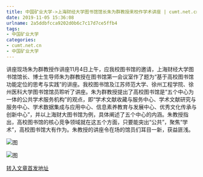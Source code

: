 ```yaml
---
title: 中国矿业大学->上海财经大学图书馆馆长朱为群教授来校作学术讲座 | cumt.net.cn
date: 2019-11-05 15:36:08
urlname: 2a5ddbfcca9202d0b6c7c17d7ce5ffb4
tags: 
- 中国矿业大学
categories:
- cumt.net.cn
- 中国矿业大学
---
```

讲座现场朱为群教授作讲座11月4日上午，应我校图书馆的邀请，上海财经大学图书馆馆长、博士生导师朱为群教授在图书馆第一会议室作了题为“基于高校图书馆功能定位的思考与实践”的讲座。我校图书馆及江苏师范大学、徐州工程学院、徐州医科大学图书馆馆员聆听了讲座。朱为群教授提出了高校图书馆是“五个中心为一体的公共学术服务机构”的观点，即“学术文献收藏与服务中心、学术文献研究与服务中心、学术数据集成与应用中心、信息素养教育与发展中心、优秀文化传承与创新中心”，并以上海财大图书馆为例，具体阐述了五个中心的内涵。朱教授指出，高校图书馆的核心竞争领域就在这五个方面，只要能突出“公共”，聚焦“学术”，高校图书馆大有作为。朱教授的讲座令在场的馆员们耳目一新，获益匪浅。

![图](http://xwzx.cumt.edu.cn/_upload/article/images/be/66/99adbdcc4657bfd799ac515a52ac/395eddab-24b1-47ff-904a-b764a4ccdcdb.png)

![图](http://xwzx.cumt.edu.cn/_upload/article/images/be/66/99adbdcc4657bfd799ac515a52ac/783c8309-2c48-42be-ad2f-c568a9679498.jpg)

[转入文章首发地址](http://xwzx.cumt.edu.cn/5d/f8/c523a548344/page.htm)